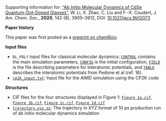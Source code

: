 Supporting information for: [“Ab Initio Molecular Dynamics of CdSe Quantum-Dot-Doped Glasses”](https://doi.org/10.1021/jacs.9b12073), W. Li, X. Zhao, C. Liu and F.-X. Coudert, _J. Am. Chem. Soc._, **2020**, 142 (8), 3905–3912, DOI: [10.1021/jacs.9b12073](https://doi.org/10.1021/jacs.9b12073)


**Paper history**

This paper was first posted as a [preprint on chemRxiv](https://doi.org/10.26434/chemrxiv.10272041).

**Input files**

- `DL_POLY` input files for classical molecular dynamics: [`CONTROL`](CONTROL) contains the main simulation parameters, [`CONFIG`](CONFIG) is the initial configuration, [`FIELD`](FIELD) is the file describing parameters for interatomic potentials, and [`TABLE`](TABLE) describes the interatomic potentials from Pedone et al (ref. 16).
- [`cp2k_input.txt`](cp2k_input.txt): Input file for the AIMD simulation using the CP2K code

**Structures**

- CIF files for the four structures displayed in Figure 1: [`Figure 1a.cif`](Figure%201a.cif), [`Figure 1b.cif`](Figure%201b.cif), [`Figure 1c.cif`](Figure%201c.cif), [`Figure 1d.cif`](Figure%201d.cif)
- [`trajectory.xyz.gz`](trajectory.xyz.gz): The trajectory in XYZ format of 10 ps production run of ab initio molecular dynamics simulation
